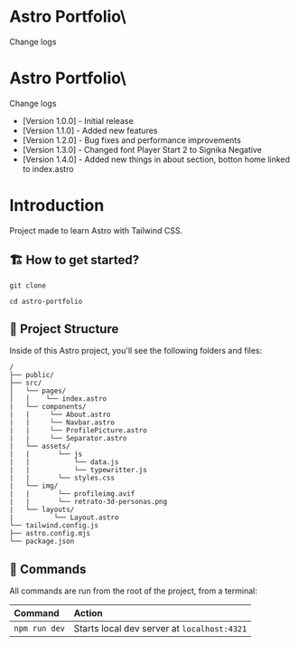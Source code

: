 # Astro Portfolio\

Change logs
# Astro Portfolio\

Change logs

- [Version 1.0.0] - Initial release
- [Version 1.1.0] - Added new features
- [Version 1.2.0] - Bug fixes and performance improvements
- [Version 1.3.0] - Changed font Player Start 2 to Signika Negative
- [Version 1.4.0] - Added new things in about section, botton home linked to index.astro


# Introduction

Project made to learn Astro with Tailwind CSS.


## 🏗️ How to get started?

```
git clone 

cd astro-portfolio

```

## 🚀 Project Structure

Inside of this Astro project, you'll see the following folders and files:

```text
/
├── public/
├── src/
│   └── pages/
│   │    └── index.astro
|   └── components/
|   |     └── About.astro
|   |     └── Navbar.astro
|   |     └── ProfilePicture.astro
|   |     └── Separator.astro
|   └── assets/
|   |       └── js
|   |           └── data.js
|   |           └── typewritter.js
|   |       └── styles.css
|   └── img/
|   |       └── profileimg.avif
|   |       └── retrato-3d-personas.png
|   └── layouts/
|          └── Layout.astro
└── tailwind.config.js
├── astro.config.mjs
└── package.json
```


## 🧞 Commands

All commands are run from the root of the project, from a terminal:

| Command                   | Action                                           |
| :------------------------ | :----------------------------------------------- |
| `npm run dev`             | Starts local dev server at `localhost:4321`      |
